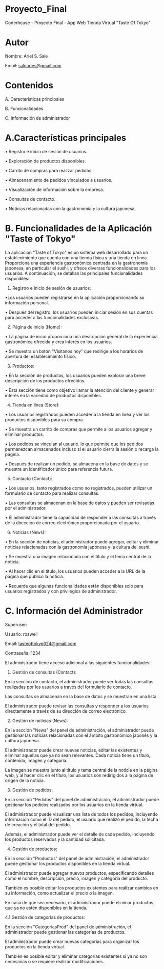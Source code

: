 # Proyecto_Final
Coderhouse - Proyecto Final - App Web Tienda Virtual "Taste Of Tokyo"

# Autor
Nombre: Ariel S. Sale

Email: salearies@gmail.com

# Contenidos

A. Características principales

B. Funcionalidades

C. Información de administrador


# A.Características principales

• Registro e inicio de sesión de usuarios.

• Exploración de productos disponibles.

• Carrito de compras para realizar pedidos.

• Almacenamiento de pedidos vinculados a usuarios.

• Visualización de información sobre la empresa.

• Consultas de contacto.

• Noticias relacionadas con la gastronomía y la cultura japonesa.

# B. Funcionalidades de la Aplicación "Taste of Tokyo"

La aplicación "Taste of Tokyo" es un sistema web desarrollado para un establecimiento que cuenta con una tienda física y una tienda en línea. Proporciona una experiencia gastronómica centrada en la gastronomía japonesa, en particular el sushi, y ofrece diversas funcionalidades para los usuarios. A continuación, se detallan las principales funcionalidades disponibles:

1. Registro e inicio de sesión de usuarios:

•Los usuarios pueden registrarse en la aplicación proporcionando su información personal.

• Después del registro, los usuarios pueden iniciar sesión en sus cuentas para acceder a las funcionalidades exclusivas.

2. Página de inicio (Home):

• La página de inicio proporciona una descripción general de la experiencia gastronómica ofrecida y crea interés en los usuarios.

• Se muestra un botón "Visítanos hoy" que redirige a los horarios de apertura del establecimiento físico.

3. Productos:

• En la sección de productos, los usuarios pueden explorar una breve descripción de los productos ofrecidos.

• Esta sección tiene como objetivo llamar la atención del cliente y generar interés en la variedad de productos disponibles.

4. Tienda en línea (Store):

• Los usuarios registrados pueden acceder a la tienda en línea y ver los productos disponibles para su compra.

• Se muestra un carrito de compras que permite a los usuarios agregar y eliminar productos.

• Los pedidos se vinculan al usuario, lo que permite que los pedidos permanezcan almacenados incluso si el usuario cierra la sesión o recarga la página.

• Después de realizar un pedido, se almacena en la base de datos y se muestra un identificador único para referencia futura.

5. Contacto (Contact):

• Los usuarios, tanto registrados como no registrados, pueden utilizar un formulario de contacto para realizar consultas.

• Las consultas se almacenan en la base de datos y pueden ser revisadas por el administrador.

• El administrador tiene la capacidad de responder a las consultas a través de la dirección de correo electrónico proporcionada por el usuario.

6. Noticias (News):

• En la sección de noticias, el administrador puede agregar, editar y eliminar noticias relacionadas con la gastronomía japonesa y la cultura del sushi.

• Se muestra una imagen relacionada con el título y el tema central de la noticia.

• Al hacer clic en el título, los usuarios pueden acceder a la URL de la página que publicó la noticia.

• Recuerda que algunas funcionalidades están disponibles solo para usuarios registrados y con privilegios de administrador.

# C. Información del Administrador

Superuser:

Usuario: roswell

Email: tasteoftokyo024@gmail.com

Contraseña: 1234

El administrador tiene acceso adicional a las siguientes funcionalidades:


1. Gestión de consultas (Contact):

En la sección de contacto, el administrador puede ver todas las consultas realizadas por los usuarios a través del formulario de contacto.

Las consultas se almacenan en la base de datos y se muestran en una lista.

El administrador puede revisar las consultas y responder a los usuarios directamente a través de su dirección de correo electrónico.

2. Gestión de noticias (News):

En la sección "News" del panel de administración, el administrador puede gestionar las noticias relacionadas con el ámbito gastronómico japonés y la cultura japonesa.

El administrador puede crear nuevas noticias, editar las existentes y eliminar aquellas que ya no sean relevantes.
Cada noticia tiene un título, contenido, imagen y categoría.

La imagen se muestra junto al título y tema central de la noticia en la página web, y al hacer clic en el título, los usuarios son redirigidos a la página de origen de la noticia.

3. Gestión de pedidos:

En la sección "Pedidos" del panel de administración, el administrador puede gestionar los pedidos realizados por los usuarios en la tienda virtual.

El administrador puede visualizar una lista de todos los pedidos, incluyendo información como el ID del pedido, el usuario que realizó el pedido, la fecha de creación y el total del pedido.

Además, el administrador puede ver el detalle de cada pedido, incluyendo los productos reservados y la cantidad solicitada.

4. Gestión de productos:

En la sección "Productos" del panel de administración, el administrador puede gestionar los productos disponibles en la tienda virtual.

El administrador puede agregar nuevos productos, especificando detalles como el nombre, descripción, precio, imagen y categoría del producto.

También es posible editar los productos existentes para realizar cambios en su información, como actualizar el precio o la imagen.

En caso de que sea necesario, el administrador puede eliminar productos que ya no estén disponibles en la tienda.

4.1 Gestión de categorías de productos:

En la sección "CategoriasProd" del panel de administración, el administrador puede gestionar las categorías de productos.

El administrador puede crear nuevas categorías para organizar los productos en la tienda virtual.

También es posible editar y eliminar categorías existentes si ya no son necesarias o se requiere realizar modificaciones.




